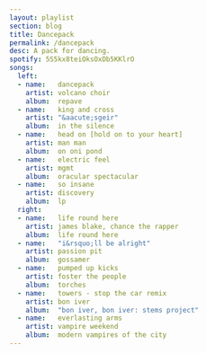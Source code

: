 ```yaml
---
layout: playlist
section: blog
title: Dancepack
permalink: /dancepack
desc: A pack for dancing.
spotify: 5S5kx8teiOksOxDb5KKlrO
songs:
  left:
  - name:   dancepack
    artist: volcano choir
    album:  repave
  - name:   king and cross
    artist: "&aacute;sgeir"
    album:  in the silence
  - name:   head on [hold on to your heart]
    artist: man man
    album:  on oni pond
  - name:   electric feel
    artist: mgmt
    album:  oracular spectacular
  - name:   so insane
    artist: discovery
    album:  lp
  right:
  - name:   life round here
    artist: james blake, chance the rapper
    album:  life round here
  - name:   "i&rsquo;ll be alright"
    artist: passion pit
    album:  gossamer
  - name:   pumped up kicks
    artist: foster the people
    album:  torches
  - name:   towers - stop the car remix
    artist: bon iver
    album:  "bon iver, bon iver: stems project"
  - name:   everlasting arms
    artist: vampire weekend
    album:  modern vampires of the city
---
```

